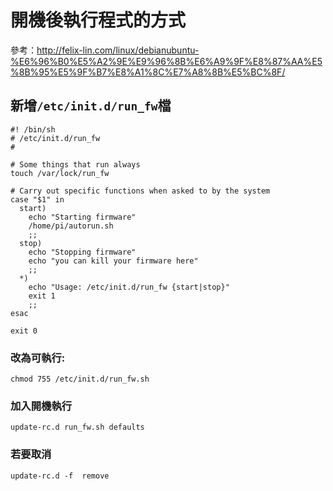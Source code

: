 # 開機後執行程式的方式

參考：http://felix-lin.com/linux/debianubuntu-%E6%96%B0%E5%A2%9E%E9%96%8B%E6%A9%9F%E8%87%AA%E5%8B%95%E5%9F%B7%E8%A1%8C%E7%A8%8B%E5%BC%8F/

## 新增`/etc/init.d/run_fw`檔

```
#! /bin/sh
# /etc/init.d/run_fw
#
 
# Some things that run always
touch /var/lock/run_fw
 
# Carry out specific functions when asked to by the system
case "$1" in
  start)
    echo "Starting firmware"
    /home/pi/autorun.sh
    ;;
  stop)
    echo "Stopping firmware"
    echo "you can kill your firmware here"
    ;;
  *)
    echo "Usage: /etc/init.d/run_fw {start|stop}"
    exit 1
    ;;
esac
 
exit 0
```

### 改為可執行:

`chmod 755 /etc/init.d/run_fw.sh`

### 加入開機執行

`update-rc.d run_fw.sh defaults`


### 若要取消

`update-rc.d -f  remove`
